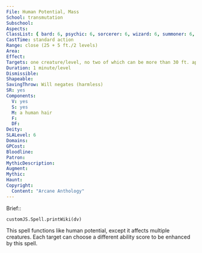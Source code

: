 ```yaml
---
File: Human Potential, Mass
School: transmutation
Subschool: 
Aspects: 
ClassList: { bard: 6, psychic: 6, sorcerer: 6, wizard: 6, summoner: 6, unchained summoner: 6 }
CastTime: standard action
Range: close (25 + 5 ft./2 levels)
Area: 
Effect: 
Targets: one creature/level, no two of which can be more than 30 ft. apart
Duration: 1 minute/level
Dismissible: 
Shapeable: 
SavingThrow: Will negates (harmless)
SR: yes
Components:
  V: yes
  S: yes
  M: a human hair
  F: 
  DF: 
Deity: 
SLALevel: 6
Domains: 
GPCost: 
Bloodline: 
Patron: 
MythicDescription: 
Augment: 
Mythic: 
Haunt: 
Copyright:
  Content: "Arcane Anthology"
---
```

Brief:: 

```dataviewjs
customJS.Spell.printWiki(dv)
```

This spell functions like human potential, except it affects multiple creatures. Each target can choose a different ability score to be enhanced by this spell.
